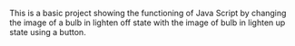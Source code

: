 This is a basic project showing the functioning of Java Script by changing the image of a bulb in lighten off state with the image of bulb in lighten up state using a button.
